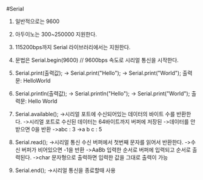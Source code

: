 #Serial

1. 일반적으로는 9600

2. 아두이노는 300~250000 지원한다.

3. 115200bps까지 Serial 라이브러리에서는 지원한다.

4. 문법은 Serial.begin(9600) // 9600bps 속도로 시리얼 통신을 시작한다.

5. Serial.print(출력값);
-> Serial.print("Hello");
-> Serial.print("World");
출력문: HelloWorld

6. Serial.println(출력값);
-> Serial.println("Hello");
-> Serial.print("World");
출력문: Hello
      World

7. Serial.available();
->시리얼 포트에 수신되어있는 데이터의 바이트 수를 반환한다.
->시리얼 포트로 수신된 데이터는 64바이트까지 버퍼에 저장된
->데이터를 안받으면 0을 반환
->abc : 3
->a b c : 5

8. Serial.read();
->시리얼 통신 수신 버퍼에서 첫번째 문자를 읽어서 반환한다.
->수신 버퍼가 비어있으면 -1을 반환
->AaBb 입력한 순서로 버퍼에 입력되고 순서로 출력된다.
->char 문자형으로 출력하면 입력한 값을 그대로 출력이 가능

9. Serial.end();
->시리얼 통신을 종료할때 사용